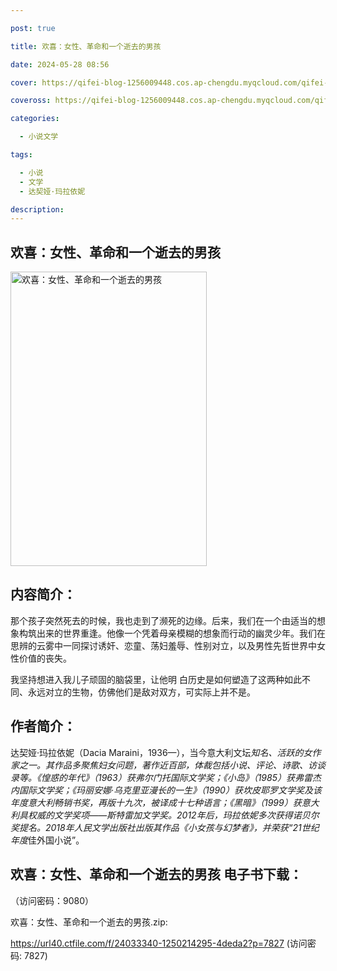 ```yaml
---

post: true

title: 欢喜：女性、革命和一个逝去的男孩

date: 2024-05-28 08:56

cover: https://qifei-blog-1256009448.cos.ap-chengdu.myqcloud.com/qifei-blog/660a22be9f345e8d031ac135.jpg

coveross: https://qifei-blog-1256009448.cos.ap-chengdu.myqcloud.com/qifei-blog/660a22be9f345e8d031ac135.jpg

categories:

  - 小说文学

tags:

  - 小说
  - 文学
  - 达契娅·玛拉依妮

description:
---
```


## 欢喜：女性、革命和一个逝去的男孩
<img alt="欢喜：女性、革命和一个逝去的男孩 " class="aligncenter loading" data-was-processed="true" decoding="async" fetchpriority="high" height="471" src="https://qifei-blog-1256009448.cos.ap-chengdu.myqcloud.com/qifei-blog/660a22be9f345e8d031ac135.jpg " style="cursor: zoom-in;" width="314"/>

## 内容简介：

那个孩子突然死去的时候，我也走到了濒死的边缘。后来，我们在一个由适当的想象构筑出来的世界重逢。他像一个凭着母亲模糊的想象而行动的幽灵少年。我们在思辨的云雾中一同探讨诱奸、恋童、荡妇羞辱、性别对立，以及男性先哲世界中女性价值的丧失。

我坚持想进入我儿子顽固的脑袋里，让他明 白历史是如何塑造了这两种如此不同、永远对立的生物，仿佛他们是敌对双方，可实际上并不是。

## 作者简介：

达契娅·玛拉依妮（Dacia Maraini，1936—），当今意大利文坛*知名、*活跃的女作家之一。其作品多聚焦妇女问题，著作近百部，体裁包括小说、评论、诗歌、访谈录等。《惶惑的年代》（1963）获弗尔门托国际文学奖；《小岛》（1985）获弗雷杰内国际文学奖；《玛丽安娜·乌克里亚漫长的一生》（1990）获坎皮耶罗文学奖及该年度意大利畅销书奖，再版十九次，被译成十七种语言；《黑暗》（1999）获意大利*具权威的文学奖项——斯特雷加文学奖。2012年后，玛拉依妮多次获得诺贝尔奖提名。2018年人民文学出版社出版其作品《小女孩与幻梦者》，并荣获“21世纪年度*佳外国小说”。

## 欢喜：女性、革命和一个逝去的男孩 电子书下载：

 （访问密码：9080）

欢喜：女性、革命和一个逝去的男孩.zip: 

https://url40.ctfile.com/f/24033340-1250214295-4deda2?p=7827 (访问密码: 7827)
